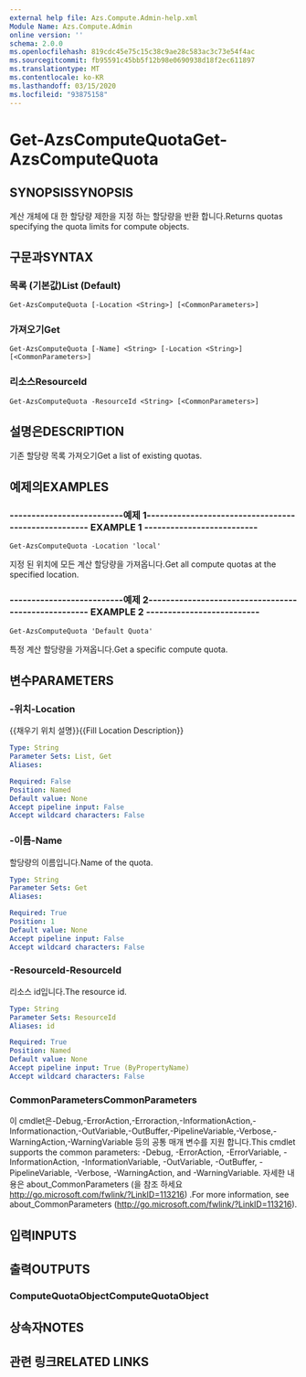 ```yaml
---
external help file: Azs.Compute.Admin-help.xml
Module Name: Azs.Compute.Admin
online version: ''
schema: 2.0.0
ms.openlocfilehash: 819cdc45e75c15c38c9ae28c583ac3c73e54f4ac
ms.sourcegitcommit: fb95591c45bb5f12b98e0690938d18f2ec611897
ms.translationtype: MT
ms.contentlocale: ko-KR
ms.lasthandoff: 03/15/2020
ms.locfileid: "93875158"
---
```

# <span data-ttu-id="f949e-101">Get-AzsComputeQuota</span><span class="sxs-lookup"><span data-stu-id="f949e-101">Get-AzsComputeQuota</span></span>

## <span data-ttu-id="f949e-102">SYNOPSIS</span><span class="sxs-lookup"><span data-stu-id="f949e-102">SYNOPSIS</span></span>
<span data-ttu-id="f949e-103">계산 개체에 대 한 할당량 제한을 지정 하는 할당량을 반환 합니다.</span><span class="sxs-lookup"><span data-stu-id="f949e-103">Returns quotas specifying the quota limits for compute objects.</span></span>

## <span data-ttu-id="f949e-104">구문과</span><span class="sxs-lookup"><span data-stu-id="f949e-104">SYNTAX</span></span>

### <span data-ttu-id="f949e-105">목록 (기본값)</span><span class="sxs-lookup"><span data-stu-id="f949e-105">List (Default)</span></span>
```
Get-AzsComputeQuota [-Location <String>] [<CommonParameters>]
```

### <span data-ttu-id="f949e-106">가져오기</span><span class="sxs-lookup"><span data-stu-id="f949e-106">Get</span></span>
```
Get-AzsComputeQuota [-Name] <String> [-Location <String>] [<CommonParameters>]
```

### <span data-ttu-id="f949e-107">리소스</span><span class="sxs-lookup"><span data-stu-id="f949e-107">ResourceId</span></span>
```
Get-AzsComputeQuota -ResourceId <String> [<CommonParameters>]
```

## <span data-ttu-id="f949e-108">설명은</span><span class="sxs-lookup"><span data-stu-id="f949e-108">DESCRIPTION</span></span>
<span data-ttu-id="f949e-109">기존 할당량 목록 가져오기</span><span class="sxs-lookup"><span data-stu-id="f949e-109">Get a list of existing quotas.</span></span>

## <span data-ttu-id="f949e-110">예제의</span><span class="sxs-lookup"><span data-stu-id="f949e-110">EXAMPLES</span></span>

### <span data-ttu-id="f949e-111">--------------------------예제 1--------------------------</span><span class="sxs-lookup"><span data-stu-id="f949e-111">-------------------------- EXAMPLE 1 --------------------------</span></span>
```
Get-AzsComputeQuota -Location 'local'
```

<span data-ttu-id="f949e-112">지정 된 위치에 모든 계산 할당량을 가져옵니다.</span><span class="sxs-lookup"><span data-stu-id="f949e-112">Get all compute quotas at the specified location.</span></span>

### <span data-ttu-id="f949e-113">--------------------------예제 2--------------------------</span><span class="sxs-lookup"><span data-stu-id="f949e-113">-------------------------- EXAMPLE 2 --------------------------</span></span>
```
Get-AzsComputeQuota 'Default Quota'
```

<span data-ttu-id="f949e-114">특정 계산 할당량을 가져옵니다.</span><span class="sxs-lookup"><span data-stu-id="f949e-114">Get a specific compute quota.</span></span>

## <span data-ttu-id="f949e-115">변수</span><span class="sxs-lookup"><span data-stu-id="f949e-115">PARAMETERS</span></span>

### <span data-ttu-id="f949e-116">-위치</span><span class="sxs-lookup"><span data-stu-id="f949e-116">-Location</span></span>
<span data-ttu-id="f949e-117">{{채우기 위치 설명}}</span><span class="sxs-lookup"><span data-stu-id="f949e-117">{{Fill Location Description}}</span></span>

```yaml
Type: String
Parameter Sets: List, Get
Aliases: 

Required: False
Position: Named
Default value: None
Accept pipeline input: False
Accept wildcard characters: False
```

### <span data-ttu-id="f949e-118">-이름</span><span class="sxs-lookup"><span data-stu-id="f949e-118">-Name</span></span>
<span data-ttu-id="f949e-119">할당량의 이름입니다.</span><span class="sxs-lookup"><span data-stu-id="f949e-119">Name of the quota.</span></span>

```yaml
Type: String
Parameter Sets: Get
Aliases: 

Required: True
Position: 1
Default value: None
Accept pipeline input: False
Accept wildcard characters: False
```

### <span data-ttu-id="f949e-120">-ResourceId</span><span class="sxs-lookup"><span data-stu-id="f949e-120">-ResourceId</span></span>
<span data-ttu-id="f949e-121">리소스 id입니다.</span><span class="sxs-lookup"><span data-stu-id="f949e-121">The resource id.</span></span>

```yaml
Type: String
Parameter Sets: ResourceId
Aliases: id

Required: True
Position: Named
Default value: None
Accept pipeline input: True (ByPropertyName)
Accept wildcard characters: False
```

### <span data-ttu-id="f949e-122">CommonParameters</span><span class="sxs-lookup"><span data-stu-id="f949e-122">CommonParameters</span></span>
<span data-ttu-id="f949e-123">이 cmdlet은-Debug,-ErrorAction,-Erroraction,-InformationAction,-Informationaction,-OutVariable,-OutBuffer,-PipelineVariable,-Verbose,-WarningAction,-WarningVariable 등의 공통 매개 변수를 지원 합니다.</span><span class="sxs-lookup"><span data-stu-id="f949e-123">This cmdlet supports the common parameters: -Debug, -ErrorAction, -ErrorVariable, -InformationAction, -InformationVariable, -OutVariable, -OutBuffer, -PipelineVariable, -Verbose, -WarningAction, and -WarningVariable.</span></span> <span data-ttu-id="f949e-124">자세한 내용은 about_CommonParameters (을 참조 하세요 http://go.microsoft.com/fwlink/?LinkID=113216) .</span><span class="sxs-lookup"><span data-stu-id="f949e-124">For more information, see about_CommonParameters (http://go.microsoft.com/fwlink/?LinkID=113216).</span></span>

## <span data-ttu-id="f949e-125">입력</span><span class="sxs-lookup"><span data-stu-id="f949e-125">INPUTS</span></span>

## <span data-ttu-id="f949e-126">출력</span><span class="sxs-lookup"><span data-stu-id="f949e-126">OUTPUTS</span></span>

### <span data-ttu-id="f949e-127">ComputeQuotaObject</span><span class="sxs-lookup"><span data-stu-id="f949e-127">ComputeQuotaObject</span></span>

## <span data-ttu-id="f949e-128">상속자</span><span class="sxs-lookup"><span data-stu-id="f949e-128">NOTES</span></span>

## <span data-ttu-id="f949e-129">관련 링크</span><span class="sxs-lookup"><span data-stu-id="f949e-129">RELATED LINKS</span></span>

